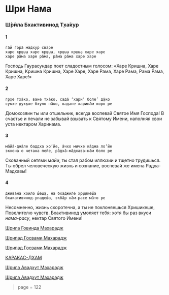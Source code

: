 # Шри Нама

### Ш́рӣла Бхактивинод Т̣ха̄кур

#### 1

    га̄й гора̄ мадхур сваре
    харе кр̣ш̣н̣а харе кр̣ш̣н̣а, кр̣ш̣н̣а кр̣ш̣н̣а харе харе
    харе ра̄ма харе ра̄ма, ра̄ма ра̄ма харе харе

Господь Гаурасундар поет сладостным голосом: «Харе Кришна, Харе Кришна, Кришна Кришна, Харе Харе, Харе Рама, Харе Рама, Рама Рама, Харе Харе!»

#### 2

    гр̣хе тха̄ко, ване тха̄ко, сада̄ ‘хари’ боле’ д̣а̄ко
    сукхе дух̣кхе бхуло на̄ко, вадане харина̄м коро ре

Домохозяин ты или отшельник, всегда воспевай Святое Имя Господа! В счастье и печали не забывай взывать к Святому Имени, наполняя свои уста нектаром Харинама.

#### 3

    ма̄йа̄-джа̄ле баддха хо’йе, а̄чхо мичхе ка̄джа ло’йе
    экхона о четана пейе, ра̄дха̄-ма̄дхава-на̄м боло ре

Скованный сетями *майи*, ты стал рабом иллюзии и тщетно трудишься. Ты обрел человеческую жизнь и сознание, воспевай же имена Радха-Мадхавы!

#### 4

    джӣвана хоило ш́еш̣а, на̄ бхаджиле хр̣ш̣ӣкеш́а
    бхакативинод-упадеш́а, экба̄р на̄м-расе ма̄то ре

Несомненно, жизнь скоротечна, а ты не поклоняешься Хришикеше, Повелителю чувств. Бхактивинод умоляет тебя: хотя бы раз вкуси *нама-расу*, нектар Святого Имени!

[Шрила Говинда Махарадж](https://soundcloud.com/bharatimaharaj/govinda-maharaj-gay-gora)

[Шрипад Госвами Махарадж](https://soundcloud.com/bharatimaharaj/goswami-maharaj-gay-gora-1) 

[Шрипад Госвами Махарадж](https://soundcloud.com/bharatimaharaj/goswami-maharaj-gay-gora)

[КАРАКАС-ДХАМ](https://soundcloud.com/bharatimaharaj/shchsm-karakas-gai-gora-madxur)

[Шрила Авадхут Махарадж](https://soundcloud.com/bharatimaharaj/avadxut-maxaradzh-gaj-goura-1)

[Шрила Авадхут Махарадж](https://soundcloud.com/bharatimaharaj/avadxut-maxaradzh-gaj-goura)


> page = 122